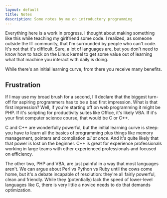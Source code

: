 ```yaml
---
layout: default
title: Notes
description: Some notes by me on introductory programming
---
```


Everything here is a work in progress. I thought about making something like
this while teaching my girlfriend some code. I realized, as someone outside the
IT community, that I'm surrounded by people who can't code. It's not that it's
difficult. Sure, a lot of languages are, but you don't need to know how to hack
on the Linux kernel to get some value out of learning what that machine you
interact with daily is doing.

While there's an initial learning curve, from there you receive many benefits.

## Frustration

If I may use my broad brush for a second, I'll declare that the biggest
turn-off for aspiring programmers has to be a bad first impression. What is
that first impression? Well, if you're starting off on web programming it might
be PHP. If it's scripting for productivity suites like Office, it's likely VBA.
If it's your first computer science course, that would be C or C++.

C and C++ are wonderfully powerful, but the initial learning curve is steep:
you have to learn all the basics of programming plus things like memory
management, pointers and compilation _all at once_. And it's quite likely that
that power is lost on the beginner. C++ is great for experience professionals
working in large teams with other experienced professionals and focused on
efficiency.

The other two, PHP and VBA, are just painful in a way that most languages
aren't. We can argue about Perl vs Python vs Ruby until the cows come home, but
it's a debate incapable of resolution: they're all fairly powerful, clean and
friendly. While they (potentially) lack the speed of lower-level languages like
C, there is very little a novice needs to do that demands optimization.
